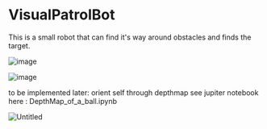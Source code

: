 # VisualPatrolBot
This is a small robot that can find it's way around obstacles and finds the target.

![image](https://github.com/user-attachments/assets/5d9a7d66-eb20-41c7-90b4-b0651535d3c6)

![image](https://github.com/user-attachments/assets/ecc0ca86-dca1-4145-aabb-e4ce3eb5ba64)

to be implemented later: 
orient self through depthmap see jupiter notebook here : DepthMap_of_a_ball.ipynb

![Untitled](https://github.com/user-attachments/assets/d00250e2-74e8-4a2f-aae7-24957d47fa86)

